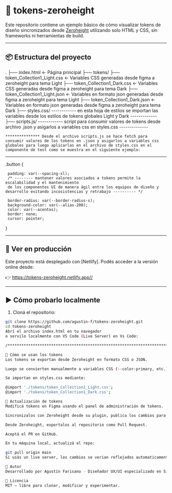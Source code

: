 # 🎨 tokens-zeroheight

Este repositorio contiene un ejemplo básico de cómo visualizar tokens de diseño sincronizados desde [Zeroheight](https://zeroheight.com) utilizando solo HTML y CSS, sin frameworks ni herramientas de build.

---

## 📦 Estructura del proyecto

.
├── index.html ← Página principal
├── tokens/
    ├── token_Collection1_Light.css ← Variables CSS generadas desde figma a zeroheight para tema Light
    ├── token_Collection1_Dark.css ← Variables CSS generadas desde figma a zeroheight para tema Dark
    ├── token_Collection1_Light.json ← Variables en formato json generadas desde figma a zeroheight para tema Light
    ├── token_Collection1_Dark.json ← Variables en formato json generadas desde figma a zeroheight para tema Dark
├── styles.css/ ------------ en esta hoja de estilos se importan las variables desde los estilos de tokens globales Light y Dark -------------
├── scripts.js/ ------------ script para consumir valores de tokens desde archivo .json y asigarlos a variables css en styles.css --------------

    *************** Desde el archivo scripts.js se hace fetch para consumir valores de los tokens en .json y asigarlos a variables css globales para luego aplicarlas en el archivo de styles.css en el componente de test como se muestra en el siguiente ejemplo:

------------------------------------

.button {
     
     padding: var(--spacing-xl); 
     /* -------- mantener valores asociados a tokens permite la escalabilidad y el mantenimiento 
     de los componentes UI de manera ágil entre los equipos de diseño y desarrollo evitando incosistencias y retrabajo ---------- */

     border-radius: var(--border-radius-s);
     background-color: var(--alias-200);
     color: var(--acentos);
     border: none;
     cursor: pointer;
  }


------------------------------------

## 🚀 Ver en producción

Este proyecto está desplegado con [Netlify]. Podés acceder a la versión online desde:

👉 https://tokens-zeroheight.netlify.app//

---

## ▶️ Cómo probarlo localmente

1. Cloná el repositorio:

```bash
git clone https://github.com/agustin-f/tokens-zeroheight.git
cd tokens-zeroheight
Abrí el archivo index.html en tu navegador
o servilo localmente con VS Code (Live Server) en Vs Code:

/***********************************************************************************/

🧪 Cómo se usan los tokens
Los tokens se exportan desde Zeroheight en formato CSS o JSON.

Luego se convierten manualmente a variables CSS (--color-primary, etc.).

Se importan en styles.css mediante:

@import './tokens/token_Collection1_Light.css';
@import './tokens/token_Collection1_Dark.css';

🔄 Actualización de tokens
Modificá tokens en Figma usando el panel de administración de tokens.

Sincronizalos con Zeroheight desde su plugin, publica los cambios para que se vean reflejados en el set de tokens de Zeroheight.

Desde Zeroheight, exportalos al repositorio como Pull Request.

Aceptá el PR en GitHub.

En tu máquina local, actualizá el repo:

git pull origin main
Si usás un live server, los cambios se verian reflejados automaticamente en tu entorno local y en este caso al pushear los mismos hacia github se veran reflejados en la url de producción en Netlify a modo de ejemplo.

🙌 Autor
Desarrollado por Agustín Farisano - Diseñador UX/UI especializado en Sistema de diseño, como prueba de integración entre tokens de diseño, GitHub y despliegue estático en Netlify.

📄 Licencia
MIT – libre para clonar, modificar y experimentar.
